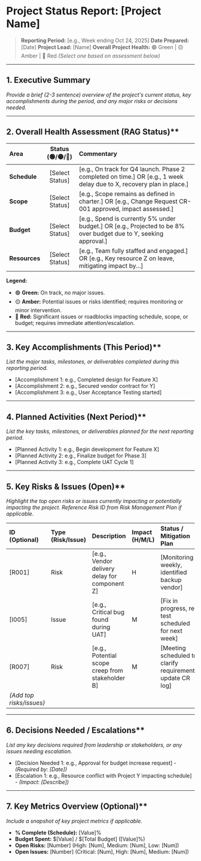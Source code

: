 # Project Status Report: [Project Name]

> **Reporting Period:** [e.g., Week ending Oct 24, 2025]
> **Date Prepared:** [Date]
> **Project Lead:** [Name]
> **Overall Project Health:** 🟢 Green | 🟡 Amber | 🔴 Red _(Select one based on assessment below)_

---

## 1. Executive Summary

_Provide a brief (2-3 sentence) overview of the project's current status, key accomplishments during the period, and any major risks or decisions needed._

---

## 2. Overall Health Assessment (RAG Status)**

| Area         | Status (🟢/🟡/🔴) | Commentary                                                                                                |
| :----------- | :--------------: | :-------------------------------------------------------------------------------------------------------- |
| **Schedule** | [Select Status]  | [e.g., On track for Q4 launch. Phase 2 completed on time.] OR [e.g., 1 week delay due to X, recovery plan in place.] |
| **Scope** | [Select Status]  | [e.g., Scope remains as defined in charter.] OR [e.g., Change Request CR-001 approved, impact assessed.]      |
| **Budget** | [Select Status]  | [e.g., Spend is currently 5% under budget.] OR [e.g., Projected to be 8% over budget due to Y, seeking approval.] |
| **Resources**| [Select Status]  | [e.g., Team fully staffed and engaged.] OR [e.g., Key resource Z on leave, mitigating impact by...]       |

**Legend:**
* 🟢 **Green:** On track, no major issues.
* 🟡 **Amber:** Potential issues or risks identified; requires monitoring or minor intervention.
* 🔴 **Red:** Significant issues or roadblocks impacting schedule, scope, or budget; requires immediate attention/escalation.

---

## 3. Key Accomplishments (This Period)**

_List the major tasks, milestones, or deliverables completed during this reporting period._

* [Accomplishment 1: e.g., Completed design for Feature X]
* [Accomplishment 2: e.g., Secured vendor contract for Y]
* [Accomplishment 3: e.g., User Acceptance Testing started]

---

## 4. Planned Activities (Next Period)**

_List the key tasks, milestones, or deliverables planned for the next reporting period._

* [Planned Activity 1: e.g., Begin development for Feature X]
* [Planned Activity 2: e.g., Finalize budget for Phase 3]
* [Planned Activity 3: e.g., Complete UAT Cycle 1]

---

## 5. Key Risks & Issues (Open)**

_Highlight the top open risks or issues currently impacting or potentially impacting the project. Reference Risk ID from Risk Management Plan if applicable._

| ID (Optional) | Type (Risk/Issue) | Description                                         | Impact (H/M/L) | Status / Mitigation Plan                                    | Owner       | Due Date   |
| :------------ | :---------------- | :-------------------------------------------------- | :------------- | :---------------------------------------------------------- | :---------- | :--------- |
| [R001]        | Risk              | [e.g., Vendor delivery delay for component Z]     | H              | [Monitoring weekly, identified backup vendor]               | [Name]      | [N/A]      |
| [I005]        | Issue             | [e.g., Critical bug found during UAT]             | M              | [Fix in progress, re-test scheduled for next week]          | [Name]      | [Date]     |
| [R007]        | Risk              | [e.g., Potential scope creep from stakeholder B]  | M              | [Meeting scheduled to clarify requirements, update CR log] | [Proj Lead] | [N/A]      |
| *(Add top risks/issues)* |                   |                                                     |                |                                                             |             |            |

---

## 6. Decisions Needed / Escalations**

_List any key decisions required from leadership or stakeholders, or any issues needing escalation._

* [Decision Needed 1: e.g., Approval for budget increase request] - _(Required by: [Date])_
* [Escalation 1: e.g., Resource conflict with Project Y impacting schedule] - _(Impact: [Describe])_

---

## 7. Key Metrics Overview (Optional)**

_Include a snapshot of key project metrics if applicable._

* **% Complete (Schedule):** [Value]%
* **Budget Spent:** $[Value] / $[Total Budget] ([Value]%)
* **Open Risks:** [Number] (High: [Num], Medium: [Num], Low: [Num])
* **Open Issues:** [Number] (Critical: [Num], High: [Num], Medium: [Num])